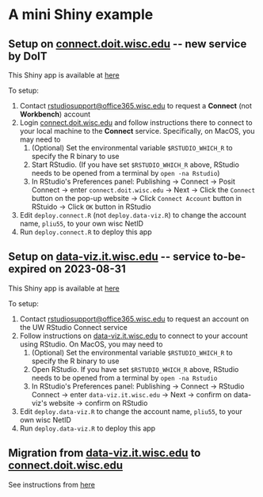 # A mini Shiny example

## Setup on [connect.doit.wisc.edu](https://connect.doit.wisc.edu) -- new service by DoIT 

This Shiny app is available at [here](https://connect.doit.wisc.edu/content/26)

To setup:

1. Contact rstudiosupport@office365.wisc.edu to request a __Connect__ (not __Workbench__) account
2. Login [connect.doit.wisc.edu](https://connect.doit.wisc.edu) and follow instructions there to connect to your local machine to the __Connect__ service. Specifically, on MacOS, you may need to
   1. (Optional) Set the environmental variable `$RSTUDIO_WHICH_R` to specify the R binary to use
   2. Start RStudio. (If you have set `$RSTUDIO_WHICH_R` above, RStudio needs to be opened from a terminal by `open -na Rstudio`)
   3. In RStudio's Preferences panel: Publishing -> Connect -> Posit Connect -> enter `connect.doit.wisc.edu` -> Next -> Click the `Connect` button on the pop-up website -> Click `Connect Account` button in RStuido -> Click `OK` button in RStudio
4. Edit `deploy.connect.R` (not `deploy.data-viz.R`) to change the account name, `pliu55`, to your own wisc NetID
5. Run `deploy.connect.R` to deploy this app


## Setup on [data-viz.it.wisc.edu](https://data-viz.it.wisc.edu/) -- service to-be-expired on 2023-08-31

This Shiny app is available at [here](https://data-viz.it.wisc.edu/content/223/)

To setup:

1. Contact rstudiosupport@office365.wisc.edu to request an account on the UW
   RStudio Connect service
2. Follow instructions on [data-viz.it.wisc.edu](https://data-viz.it.wisc.edu) to connect to your account using
   RStudio. On MacOS, you may need to
   1. (Optional) Set the environmental variable `$RSTUDIO_WHICH_R` to specify the R binary to use
   2. Open RStudio. If you have set `$RSTUDIO_WHICH_R` above, RStudio needs to be opened from a terminal by `open -na Rstudio`
   3. In RStudio's Preferences panel: Publishing -> Connect -> RStudio Connect -> enter `data-viz.it.wisc.edu` -> Next -> confirm on data-viz's website -> confirm on RStudio
3. Edit `deploy.data-viz.R` to change the account name, `pliu55`, to your own wisc NetID
4. Run `deploy.data-viz.R` to deploy this app


## Migration from [data-viz.it.wisc.edu](https://data-viz.it.wisc.edu) to [connect.doit.wisc.edu](https://connect.doit.wisc.edu)

See instructions from [here](https://connect.doit.wisc.edu/migration_instructions/)

